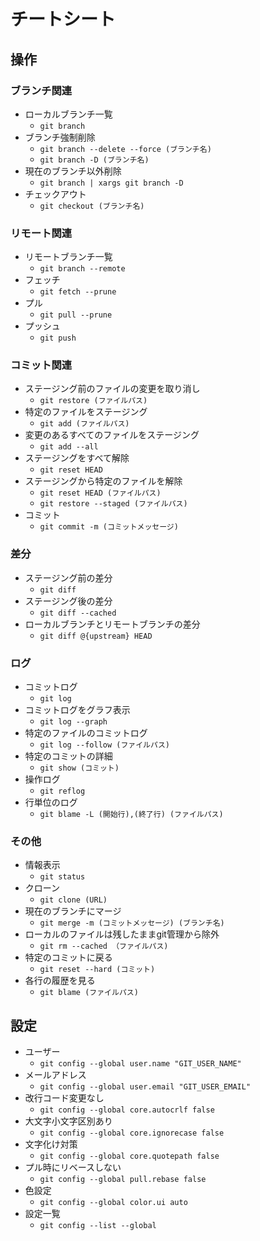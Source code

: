 # チートシート
## 操作
### ブランチ関連
* ローカルブランチ一覧
    * `git branch`
* ブランチ強制削除
    * `git branch --delete --force (ブランチ名)`
    * `git branch -D (ブランチ名)`
* 現在のブランチ以外削除
    * `git branch | xargs git branch -D`
* チェックアウト
    * `git checkout (ブランチ名)`

### リモート関連
* リモートブランチ一覧
    * `git branch --remote`
* フェッチ
    * `git fetch --prune`
* プル
    * `git pull --prune`
* プッシュ
    * `git push`

### コミット関連
* ステージング前のファイルの変更を取り消し
    * `git restore (ファイルパス)`
* 特定のファイルをステージング
    * `git add (ファイルパス)`
* 変更のあるすべてのファイルをステージング
    * `git add --all`
* ステージングをすべて解除
    * `git reset HEAD`
* ステージングから特定のファイルを解除
    * `git reset HEAD (ファイルパス)`
    * `git restore --staged (ファイルパス)`
* コミット
    * `git commit -m (コミットメッセージ)`

### 差分
* ステージング前の差分
    * `git diff`
* ステージング後の差分
    * `git diff --cached`
* ローカルブランチとリモートブランチの差分
    * `git diff @{upstream} HEAD`

### ログ
* コミットログ
    * `git log`
* コミットログをグラフ表示
    * `git log --graph`
* 特定のファイルのコミットログ
    * `git log --follow (ファイルパス)`
* 特定のコミットの詳細
    * `git show (コミット)`
* 操作ログ
    * `git reflog`
* 行単位のログ
    * `git blame -L (開始行),(終了行) (ファイルパス)`

### その他
* 情報表示
    * `git status`
* クローン
    * `git clone (URL)`
* 現在のブランチにマージ
    * `git merge -m (コミットメッセージ) (ブランチ名)`
* ローカルのファイルは残したままgit管理から除外
    * `git rm --cached （ファイルパス)`
* 特定のコミットに戻る
    * `git reset --hard (コミット)`
* 各行の履歴を見る
    * `git blame (ファイルパス)`

## 設定
* ユーザー
    * `git config --global user.name "GIT_USER_NAME"`
* メールアドレス
    * `git config --global user.email "GIT_USER_EMAIL"`
* 改行コード変更なし
    * `git config --global core.autocrlf false`
* 大文字小文字区別あり
    * `git config --global core.ignorecase false`
* 文字化け対策
    * `git config --global core.quotepath false`
* プル時にリベースしない
    * `git config --global pull.rebase false`
* 色設定
    * `git config --global color.ui auto`
* 設定一覧
    * `git config --list --global`
